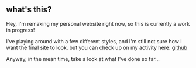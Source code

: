 
## **what's this?**
Hey, I'm remaking my personal website right now, so this is currently a work in progress!      

I've playing around with a few different styles, and I'm still not sure how I want the final site to look, but you can check up on my activity here: [github](https://www.github.com/harveyives/personalsite)   

Anyway, in the mean time, take a look at what I've done so far...